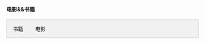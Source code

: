 

 #### 电影&&书籍

<head>
    <title>Tab Image Gallery</title>
    <style>
        .tab {
            overflow: hidden;
            border: 1px solid #ccc;
            background-color: #f1f1f1;
        }
        .tab button {
            background-color: inherit;
            float: left;
            border: none;
            outline: none;
            cursor: pointer;
            padding: 14px 16px;
            transition: 0.3s;
        }
        .tab button:hover {
            background-color: #ddd;
        }
        .tab button.active {
            background-color: #ccc;
        }
        .tabcontent {
            display: none;
            padding: 6px 12px;
            border: 1px solid #ccc;
            border-top: none;
        }
        .gallery {
            display: flex;
            flex-wrap: wrap;
            gap: 10px;
        }
        .gallery img {
            width: 200px;
            height: auto;
        }
    </style>
</head>
<body>

<div class="tab">
    <button class="tablinks" onclick="openCategory(event, 'Books')">书籍</button>
    <button class="tablinks" onclick="openCategory(event, 'Movies')">电影</button>
</div>

<div id="Books" class="tabcontent">
    <div class="gallery" id="booksGallery"></div>
</div>

<div id="Movies" class="tabcontent">
    <div class="gallery" id="moviesGallery"></div>
</div>

<script>
function openCategory(evt, categoryName) {
    var i, tabcontent, tablinks;
    tabcontent = document.getElementsByClassName("tabcontent");
    for (i = 0; i < tabcontent.length; i++) {
        tabcontent[i].style.display = "none";
    }
    tablinks = document.getElementsByClassName("tablinks");
    for (i = 0; i < tablinks.length; i++) {
        tablinks[i].className = tablinks[i].className.replace(" active", "");
    }
    document.getElementById(categoryName).style.display = "block";
    evt.currentTarget.className += " active";
}

// 默认打开书籍Tab
document.getElementsByClassName("tablinks")[0].click();

const filePath = './pics/sours.json'; // 确保这个路径指向你的JSON文件

fetch(filePath)
    .then(response => response.json())
    .then(data => {
        const booksGallery = document.getElementById('booksGallery');
        const moviesGallery = document.getElementById('moviesGallery');

        // 遍历书籍数据
        data.book.forEach(item => {
            const img = document.createElement('img');
            img.src = item.img;
            booksGallery.appendChild(img);
        });

        // 遍历电影数据
        data.movie.forEach(item => {
            const img = document.createElement('img');
            img.src = item.img;
            moviesGallery.appendChild(img);
        });
    })
    .catch(error => console.error('加载JSON文件时发生错误:', error));
</script>

</body>
</html>
